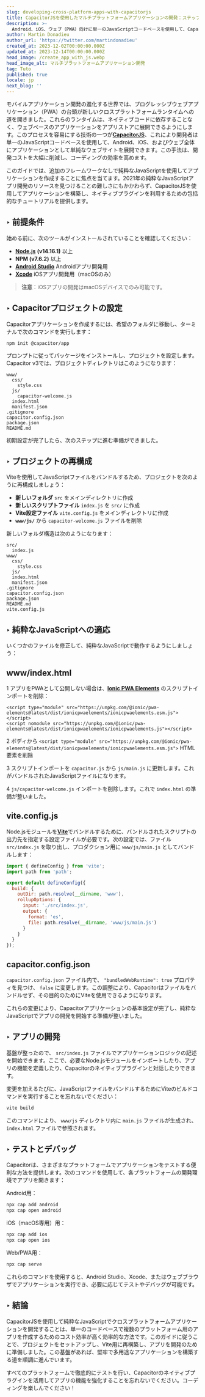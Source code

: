 ```yaml
---
slug: developing-cross-platform-apps-with-capacitorjs
title: CapacitorJSを使用したマルチプラットフォームアプリケーションの開発：ステップバイステップガイド
description: >-
  Android、iOS、ウェブ（PWA）向けに単一のJavaScriptコードベースを使用して、CapacitorJSでマルチプラットフォームアプリケーションを構築する方法を見つけてください。
author: Martin Donadieu
author_url: 'https://twitter.com/martindonadieu'
created_at: 2023-12-02T00:00:00.000Z
updated_at: 2023-12-14T00:00:00.000Z
head_image: /create_app_with_js.webp
head_image_alt: マルチプラットフォームアプリケーション開発
tag: Tuto
published: true
locale: jp
next_blog: ''
---
```


モバイルアプリケーション開発の進化する世界では、プログレッシブウェブアプリケーション（PWA）の台頭が新しいクロスプラットフォームランタイムへの道を開きました。これらのランタイムは、ネイティブコードに依存することなく、ウェブベースのアプリケーションをアプリストアに展開できるようにします。このプロセスを容易にする技術の一つが[**CapacitorJS**](https://capacitorjscom/)、これにより開発者は単一のJavaScriptコードベースを使用して、Android、iOS、およびウェブ全体にアプリケーションとして単純なウェブサイトを展開できます。この手法は、開発コストを大幅に削減し、コーディングの効率を高めます。

このガイドでは、追加のフレームワークなしで純粋なJavaScriptを使用してアプリケーションを作成することに焦点を当てます。2021年の純粋なJavaScriptアプリ開発のリソースを見つけることの難しさにもかかわらず、CapacitorJSを使用してアプリケーションを構築し、ネイティブプラグインを利用するための包括的なチュートリアルを提供します。

## ‣ 前提条件

始める前に、次のツールがインストールされていることを確認してください：

- [**Node.js**](https://nodejsorg/en/) **(v14.16.1)** 以上
- **NPM (v7.6.2)** 以上
- [**Android Studio**](https://developerandroidcom/studio/) Androidアプリ開発用
- [**Xcode**](https://appsapplecom/de/app/xcode/id497799835/?mt=12) iOSアプリ開発用（macOSのみ）

> **注意**：iOSアプリの開発はmacOSデバイスでのみ可能です。

## ‣ Capacitorプロジェクトの設定

Capacitorアプリケーションを作成するには、希望のフォルダに移動し、ターミナルで次のコマンドを実行します：

```
npm init @capacitor/app
```

プロンプトに従ってパッケージをインストールし、プロジェクトを設定します。Capacitor v3では、プロジェクトディレクトリはこのようになります：

```
www/
  css/
    style.css
  js/
    capacitor-welcome.js
  index.html
  manifest.json
.gitignore
capacitor.config.json
package.json
README.md
```

初期設定が完了したら、次のステップに進む準備ができました。

## ‣ プロジェクトの再構成

Viteを使用してJavaScriptファイルをバンドルするため、プロジェクトを次のように再構成しましょう：

- **新しいフォルダ** `src` をメインディレクトリに作成
- **新しいスクリプトファイル** `index.js` を `src/` に作成
- **Vite設定ファイル** `vite.config.js` をメインディレクトリに作成
- **`www/js/`** から `capacitor-welcome.js` ファイルを削除

新しいフォルダ構造は次のようになります：

```
src/
  index.js
www/
  css/
    style.css
  js/
  index.html
  manifest.json
.gitignore
capacitor.config.json
package.json
README.md
vite.config.js
```

## ‣ 純粋なJavaScriptへの適応

いくつかのファイルを修正して、純粋なJavaScriptで動作するようにしましょう：

## www/index.html

1 アプリをPWAとして公開しない場合は、[**Ionic PWA Elements**](https://capacitorjscom/docs/web/pwa-elements/) のスクリプトインポートを削除：

```
<script type="module" src="https://unpkg.com/@ionic/pwa-elements@latest/dist/ionicpwaelements/ionicpwaelements.esm.js"></script>
<script nomodule src="https://unpkg.com/@ionic/pwa-elements@latest/dist/ionicpwaelements/ionicpwaelements.js"></script>
```

2 ボディから `<script type="module" src="https://unpkg.com/@ionic/pwa-elements@latest/dist/ionicpwaelements/ionicpwaelements.esm.js">` HTML要素を削除

3 スクリプトインポートを `capacitor.js` から `js/main.js` に更新します。これがバンドルされたJavaScriptファイルになります。

4 `js/capacitor-welcome.js` インポートを削除します。これで `index.html` の準備が整いました。

## vite.config.js

Node.jsモジュールを[**Vite**](https://vitejsdev/)でバンドルするために、バンドルされたスクリプトの出力先を指定する設定ファイルが必要です。次の設定では、ファイル `src/index.js` を取り出し、プロダクション用に `www/js/main.js` としてバンドルします：

```javascript
import { defineConfig } from 'vite';
import path from 'path';

export default defineConfig({
  build: {
    outDir: path.resolve(__dirname, 'www'),
    rollupOptions: {
      input: './src/index.js',
      output: {
        format: 'es',
        file: path.resolve(__dirname, 'www/js/main.js')
      }
    }
  }
});
```

## capacitor.config.json

`capacitor.config.json` ファイル内で、 `"bundledWebRuntime": true` プロパティを見つけ、 `false` に変更します。この調整により、Capacitorはファイルをバンドルせず、その目的のためにViteを使用できるようになります。

これらの変更により、Capacitorアプリケーションの基本設定が完了し、純粋なJavaScriptでアプリの開発を開始する準備が整いました。

## ‣ アプリの開発

基盤が整ったので、 `src/index.js` ファイルでアプリケーションロジックの記述を開始できます。ここで、必要なNode.jsモジュールをインポートしたり、アプリの機能を定義したり、Capacitorのネイティブプラグインと対話したりできます。

変更を加えるたびに、JavaScriptファイルをバンドルするためにViteのビルドコマンドを実行することを忘れないでください：

```bash
vite build
```

このコマンドにより、 `www/js` ディレクトリ内に `main.js` ファイルが生成され、 `index.html` ファイルで参照されます。

## ‣ テストとデバッグ

Capacitorは、さまざまなプラットフォームでアプリケーションをテストする便利な方法を提供します。次のコマンドを使用して、各プラットフォームの開発環境でアプリを開きます：

Android用：
```bash
npx cap add android
npx cap open android
```

iOS（macOS専用）用：
```bash
npx cap add ios
npx cap open ios
```

Web/PWA用：
```bash
npx cap serve
```

これらのコマンドを使用すると、Android Studio、Xcode、またはウェブブラウザでアプリケーションを実行でき、必要に応じてテストやデバッグが可能です。

## ‣ 結論

CapacitorJSを使用して純粋なJavaScriptでクロスプラットフォームアプリケーションを開発することは、単一のコードベースで複数のプラットフォーム用のアプリを作成するためのコスト効率が高く効率的な方法です。このガイドに従うことで、プロジェクトをセットアップし、Vite用に再構築し、アプリを開発のために準備しました。この基盤があれば、堅牢で多用途なアプリケーションを構築する道を順調に進んでいます。

すべてのプラットフォームで徹底的にテストを行い、Capacitorのネイティブプラグインを活用してアプリの機能を強化することを忘れないでください。コーディングを楽しんでください！